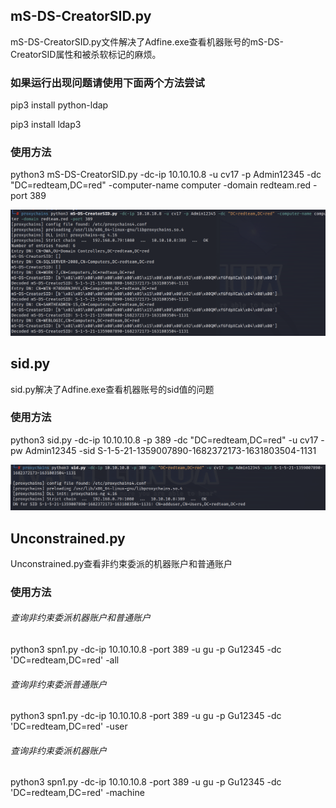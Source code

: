 ## mS-DS-CreatorSID.py
mS-DS-CreatorSID.py文件解决了Adfine.exe查看机器账号的mS-DS-CreatorSID属性和被杀软标记的麻烦。
### 如果运行出现问题请使用下面两个方法尝试
pip3 install python-ldap
  
pip3 install ldap3

### 使用方法
python3 mS-DS-CreatorSID.py -dc-ip 10.10.10.8 -u cv17 -p Admin12345 -dc "DC=redteam,DC=red" -computer-name computer -domain redteam.red -port 389

![image](https://github.com/Allengot/tools/blob/main/mS-DS-CreatorSID/mS-DS-CreatorSID.png)

## sid.py
sid.py解决了Adfine.exe查看机器账号的sid值的问题
### 使用方法
python3 sid.py -dc-ip 10.10.10.8 -p 389 -dc "DC=redteam,DC=red" -u cv17 -pw Admin12345 -sid S-1-5-21-1359007890-1682372173-1631803504-1131

![image](https://github.com/Allengot/tools/blob/main/sid/sid.png)

## Unconstrained.py
Unconstrained.py查看非约束委派的机器账户和普通账户
### 使用方法
###### 查询非约束委派机器账户和普通账户
python3 spn1.py -dc-ip 10.10.10.8 -port 389 -u gu -p Gu12345 -dc 'DC=redteam,DC=red' -all
###### 查询非约束委派普通账户
python3 spn1.py -dc-ip 10.10.10.8 -port 389 -u gu -p Gu12345 -dc 'DC=redteam,DC=red' -user
###### 查询非约束委派机器账户
python3 spn1.py -dc-ip 10.10.10.8 -port 389 -u gu -p Gu12345 -dc 'DC=redteam,DC=red' -machine
